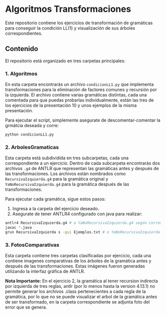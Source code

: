 # Algoritmos Transformaciones

Este repositorio contiene los ejercicios de transformación de gramáticas para conseguir la condición LL(1) y visualización de sus árboles correspondientes.

## Contenido

El repositorio está organizado en tres carpetas principales:

### 1. Algoritmos

En esta carpeta encontrarás un archivo `condicionLL1.py` que implementa transformaciones para la eliminación de factores comunes y recursión por la izquierda. El archivo contiene varias gramáticas distintas, cada una comentada para que puedas probarlas individualmente, están las tres de los ejercicios de la presentación 10 y unos ejemplos de la misma presentación.

Para ejecutar el script, simplemente asegurate de descomentar-comentar la grmátcia deseada y corre:

  ```bash
  python condicionLL1.py
  ```
### 2. ArbolesGramaticas

Esta carpeta está subdividida en tres subcarpetas, cada una correspondiente a un ejercicio. Dentro de cada subcarpeta encontrarás dos archivos `.g4` de ANTLR que representan las gramáticas antes y después de las transformaciones. Los archivos están nombrados como `RecursivaIzquierda.g4` para la gramática original y `YaNoRecursivaIzquierda.g4` para la gramática después de las transformaciones.

Para ejecutar cada gramática, sigue estos pasos:

1. Ingresa a la carpeta del ejercicio deseado.
2. Asegurate de tener ANTLR4 configurado con java para realizar:

```bash
antlr4 RecursivaIzquierda.g4 # o YaNoRecursivaIzquierda.g4 según corresponda
javac *.java
grun RecursivaIzquierda s -gui Ejemplos.txt # o YaNoRecursivaIzquierda según corresponda
```
### 3. FotosComparativas

Esta carpeta contiene tres carpetas clasificadas por ejercicio, cada una contiene imagenes comparativas de los árboles de la gramática antes y después de las transformaciones. Estas imágenes fueron generadas utilizando la interfaz gráfica de ANTLR.

**Nota Importante:** En el ejercicio 2, la gramática al tener recursion indirecta por izquierda de tres reglas, antlr (por lo menos hasta la version 4.13.1) no permite generar los archivos .class pertenecientes a cada regla de la gramática, por lo que no se puede visualizar el arbol de la gramática antes de ser transformado, en la carpeta correspondiente se adjunta foto del error que se genera.
